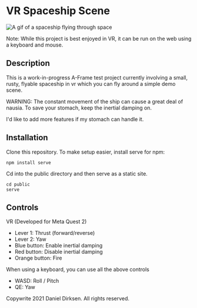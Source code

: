 # VR Spaceship Scene

![A gif of a spaceship flying through space](/doc/demo.gif)

Note: While this project is best enjoyed in VR, it can be run on the web using a keyboard and mouse.

## Description

This is a work-in-progress A-Frame test project currently involving a small, rusty, flyable spaceship in vr which you can fly around a simple demo scene.

WARNING: The constant movement of the ship can cause a great deal of nausia. To save your stomach, keep the inertial damping on.

I'd like to add more features if my stomach can handle it.

## Installation

Clone this repository. To make setup easier, install serve for npm:

    npm install serve

Cd into the public directory and then serve as a static site.

    cd public
    serve

## Controls

VR (Developed for Meta Quest 2)

* Lever 1: Thrust (forward/reverse)
* Lever 2: Yaw
* Blue button: Enable inertial damping
* Red button: Disable inertial damping
* Orange button: Fire

When using a keyboard, you can use all the above controls

* WASD: Roll / Pitch
* QE: Yaw

Copywrite 2021 Daniel Dirksen. All rights reserved.


